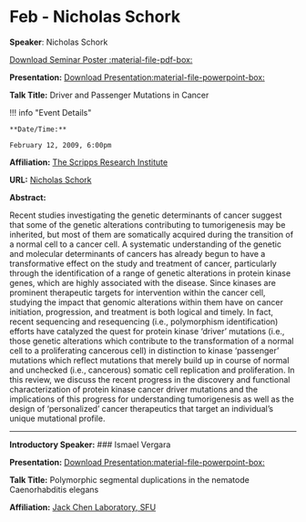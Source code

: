 # Feb - Nicholas Schork

**Speaker**: Nicholas Schork

[Download Seminar Poster :material-file-pdf-box:](https://drive.google.com/file/d/1mkB0zto5QGCJVNDdyf7q0BWcZPB9AXie/view?usp=sharing)

**Presentation:** [Download Presentation:material-file-powerpoint-box:](http://www.vanbug.org/talk_ppts/2008-9/200902_NicholasSchork)

**Talk Title:** Driver and Passenger Mutations in Cancer

!!! info "Event Details"
    
    
    **Date/Time:**
    
    February 12, 2009, 6:00pm

**Affiliation:** [The Scripps Research Institute](http://www.scripps.edu/e_index.html)

**URL:** [Nicholas Schork](http://www.scripps.edu/research/faculty.php?rec_id=23730)

**Abstract:**

Recent studies investigating the genetic determinants of cancer suggest that some of the genetic alterations contributing to tumorigenesis may be inherited, but most of them are somatically acquired during the transition of a normal cell to a cancer cell. A systematic understanding of the genetic and molecular determinants of cancers has already begun to have a transformative effect on the study and treatment of cancer, particularly through the identification of a range of genetic alterations in protein kinase genes, which are highly associated with the disease. Since kinases are prominent therapeutic targets for intervention within the cancer cell, studying the impact that genomic alterations within them have on cancer initiation, progression, and treatment is both logical and timely. In fact, recent sequencing and resequencing (i.e., polymorphism identification) efforts have catalyzed the quest for protein kinase ‘driver’ mutations (i.e., those genetic alterations which contribute to the transformation of a normal cell to a proliferating cancerous cell) in distinction to kinase ‘passenger’ mutations which reflect mutations that merely build up in course of normal and unchecked (i.e., cancerous) somatic cell replication and proliferation. In this review, we discuss the recent progress in the discovery and functional characterization of protein kinase cancer driver mutations and the implications of this progress for understanding tumorigenesis as well as the design of ‘personalized’ cancer therapeutics that target an individual’s unique mutational profile.

---

**Introductory Speaker:** ### Ismael Vergara

**Presentation:** [Download Presentation:material-file-powerpoint-box:](http://www.vanbug.org/talk_ppts/2008-9/200902_IsmaelVergara)

**Talk Title:** Polymorphic segmental duplications in the nematode Caenorhabditis elegans

**Affiliation:** [Jack Chen Laboratory, SFU](http://www.sfu.ca/~chenn/group.html)

